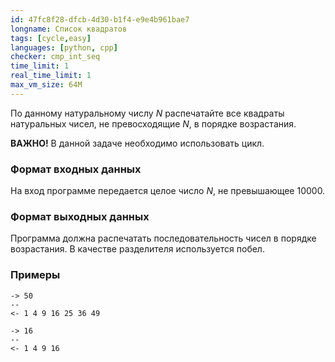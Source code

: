 ```yaml
---
id: 47fc8f28-dfcb-4d30-b1f4-e9e4b961bae7
longname: Список квадратов
tags: [cycle,easy]
languages: [python, cpp]
checker: cmp_int_seq
time_limit: 1
real_time_limit: 1
max_vm_size: 64M
---
```



По данному натуральному числу *N* распечатайте все квадраты натуральных чисел, не превосходящие *N*, в порядке возрастания.

**ВАЖНО!** В данной задаче необходимо использовать цикл. 

### Формат входных данных

На вход программе передается целое число *N*, не превышающее 10000.

### Формат выходных данных

Программа должна распечатать последовательность чисел в порядке возрастания. В качестве разделителя используется побел.

### Примеры

```
-> 50
--
<- 1 4 9 16 25 36 49
```

```
-> 16
--
<- 1 4 9 16
```
